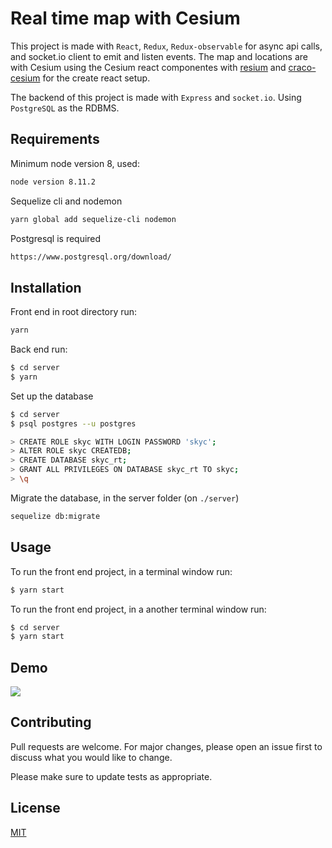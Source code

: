 # Real time map with Cesium

This project is made with `React`, `Redux`, `Redux-observable` for async api calls, and socket.io client to emit and listen events. The map and locations are with Cesium using the Cesium react componentes with [resium](https://github.com/darwin-education/resium) and [craco-cesium](https://github.com/darwin-education/craco-cesium) for the create react setup.

The backend of this project is made with `Express` and `socket.io`. Using `PostgreSQL` as the RDBMS.

## Requirements

Minimum node version 8, used:
```bash
node version 8.11.2
```

Sequelize cli and nodemon
```bash
yarn global add sequelize-cli nodemon
```

Postgresql is required

```bash
https://www.postgresql.org/download/
```

## Installation

Front end in root directory run:
```bash
yarn 
```

Back end run:
```bash
$ cd server
$ yarn
```

Set up the database
```bash
$ cd server
$ psql postgres --u postgres

> CREATE ROLE skyc WITH LOGIN PASSWORD 'skyc';
> ALTER ROLE skyc CREATEDB;
> CREATE DATABASE skyc_rt;
> GRANT ALL PRIVILEGES ON DATABASE skyc_rt TO skyc;
> \q
```

Migrate the database, in the server folder (on `./server`)
```bash
sequelize db:migrate
```


## Usage

To run the front end project, in a terminal window run:
```bash
$ yarn start
```

To run the front end project, in a another terminal window run:
```bash
$ cd server
$ yarn start
```

## Demo
![](./public/name-of-giphy.gif)


## Contributing
Pull requests are welcome. For major changes, please open an issue first to discuss what you would like to change.

Please make sure to update tests as appropriate.

## License
[MIT](https://choosealicense.com/licenses/mit/)
